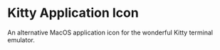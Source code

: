 Kitty Application Icon
======================

An alternative MacOS application icon for the wonderful Kitty terminal emulator.
